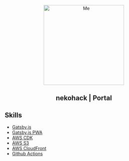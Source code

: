 <p align="center">
  <img src='https://github.com/nekohack/portal/blob/master/src/images/icons/nekohack.svg?sanitize=true' alt="Me" title="Me" width="256px" height='256px'/>
</p>

<div align="center">
  <h2>nekohack | Portal</h2>
</div>

## Skills

- [Gatsby.js](https://www.gatsbyjs.org/)
- [Gatsby.js PWA](https://www.gatsbyjs.org/docs/progressive-web-app/)
- [AWS CDK](https://aws.amazon.com/jp/cdk/)
- [AWS S3](https://aws.amazon.com/jp/s3/)
- [AWS CloudFront](https://aws.amazon.com/jp/cloudfront/)
- [Github Actions](https://docs.github.com/ja/actions/language-and-framework-guides/using-nodejs-with-github-actions)
